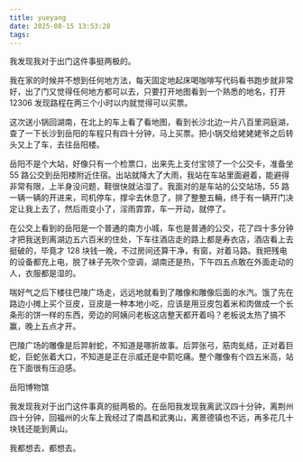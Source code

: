 ```yaml
---
title: yueyang
date: 2025-08-15 13:53:28
tags:
---
```


我发现我对于出门这件事挺两极的。

我在家的时候并不想到任何地方法，每天固定地起床喝咖啡写代码看书跑步就非常好，出了门又觉得任何地方都可以去，只要打开地图看到一个熟悉的地名，打开 12306 发现路程在两三个小时以内就觉得可以买票。

这次送小锅回湖南，在北上的车上看了看地图，看到长沙北边一片八百里洞庭湖，查了一下长沙到岳阳的车程只有四十分钟，马上买票。把小锅交给姥姥姥爷之后转头又上了车，去往岳阳楼。

岳阳不是个大站，好像只有一个检票口，出来先上支付宝领了一个公交卡，准备坐 55 路公交到岳阳楼附近住宿。出站就降大了大雨，我站在车站里面避着，能避得非常有限，上半身没问题，鞋很快就沾湿了。我面对的是车站的公交站场，55 路一辆一辆的开进来，司机停车，撑伞去休息了，排了整整五輛，终于有一辆开门决定让我上去了，然后雨变小了，淫雨霏霏，车一开动，就停了。

在公交上看到的岳阳是一个普通的南方小城，车也是普通的公交，花了四十多分钟才把我送到离湖边五六百米的住处，下车往酒店走的路上都是寿衣店，酒店看上去挺破的，毕竟才 128 块钱一晚，不过房间还算干净，有窗，对着马路。我把残电的设备都充上电，脱了袜子先吹个空调，湖南还是热，下午四五点敢在外面走动的人，衣服都是湿的。

喘好气之后下楼往巴陵广场走，远远地就看到了雕像和雕像后面的水汽。饿了先在路边小摊上买个豆皮，豆皮是一种本地小吃，应该是用豆皮包着米和肉做成一个长条形的饼一样的东西，旁边的阿姨问老板这店整天都开着吗？老板说太热了搞不赢，晚上五点才开。

巴陵广场的雕像是后羿射蛇，不知道是哪折故事。后羿张弓，筋肉虬结，正对着巨蛇，巨蛇张着大口，不知道是正在示威还是中箭吃痛。整个雕像有个四五米高，站在下面很有压迫感。


岳阳博物馆

我发现我对于出门这件事真的挺两极的。在岳阳我发现我离武汉四十分钟，离荆州四十分钟，回福州的火车上我经过了南昌和武夷山，离景德镇也不远，再多花几十块钱还能到黄山。

我都想去，都想去。